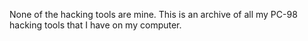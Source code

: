 None of the hacking tools are mine. This is an archive of all my PC-98 hacking tools that I have on my computer.